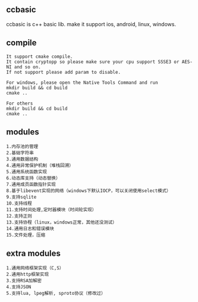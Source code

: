 ## ccbasic
ccbasic is c++ basic lib. make it support ios, android, linux, windows.

## compile
```
It support cmake compile. 
It contain cryptopp so please make sure your cpu support SSSE3 or AES-NI and so on. 
If not support please add param to disable. 

For windows, please open the Native Tools Command and run
mkdir build && cd build
cmake ..

For others
mkdir build && cd build
cmake ..
```
## modules
```
1.内存池的管理
2.基础字符串
3.通用数据结构
4.通用异常保护机制（堆栈回溯）
5.通用系统函数实现
6.动态库支持（动态替换）
7.通用成员函数指针实现
8.基于libevent实现的网络（windows下默认IOCP，可以关闭使用select模式）
9.支持sqlite
10.支持线程
11.支持时间处理,定时器模块（时间轮实现）
12.支持正则
13.支持协程（linux，windows正常，其他还没测试）
14.通用日志和错误模块
15.文件处理，压缩
```
## extra modules
```
1.通用网络框架实现（C,S）
2.通用http框架实现
3.支持RSA加解密
4.支持JSON
5.支持lua, lpeg解析, sproto协议（修改过）
```



